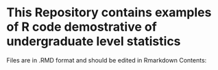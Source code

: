 # This Repository contains examples of R code demostrative of undergraduate level statistics
Files are in .RMD format and should be edited in Rmarkdown
Contents:


